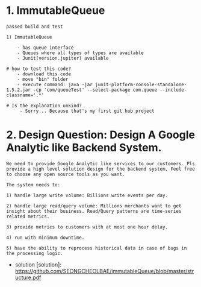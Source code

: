 # 1. ImmutableQueue

    passed build and test

    1) ImmutableQueue

        - has queue interface
        - Queues where all types of types are available
        - Junit(version.jupiter) available

    # how to test this code?
        - download this code
        - move "bin" folder
        - execute command: java -jar junit-platform-console-standalone-1.5.2.jar -cp 'com/queueTest' --select-package com.queue --include-classname='.*'

    # Is the explanation unkind?
         - Sorry... Because that's my first git hub project


# 2. Design Question: Design A Google Analytic like Backend System.
    We need to provide Google Analytic like services to our customers. Pls provide a high level solution design for the backend system. Feel free to choose any open source tools as you want.
	
	The system needs to:

	1) handle large write volume: Billions write events per day.
	
	2) handle large read/query volume: Millions merchants want to get insight about their business. Read/Query patterns are time-series related metrics. 
	
	3) provide metrics to customers with at most one hour delay.
	
	4) run with minimum downtime.
	
	5) have the ability to reprocess historical data in case of bugs in the processing logic.

  - solution
[solution]: https://github.com/SEONGCHEOLBAE/immutableQueue/blob/master/structure.pdf
